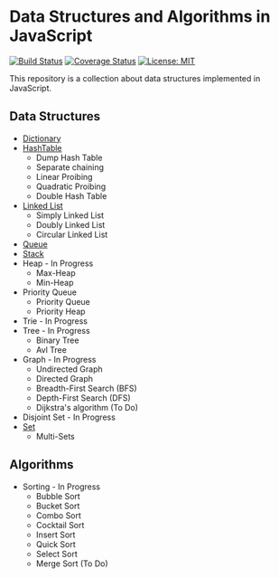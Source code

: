 # Data Structures and Algorithms in JavaScript

[![Build Status](https://travis-ci.org/FernandoBLima/data-structures.svg?branch=dev)](https://travis-ci.org/FernandoBLima/data-structures)
[![Coverage Status](https://coveralls.io/repos/github/FernandoBLima/data-structures/badge.svg?branch=integrate-coveralls)](https://coveralls.io/github/FernandoBLima/data-structures?branch=integrate-coveralls)
[![License: MIT](https://img.shields.io/badge/License-MIT-yellow.svg)](https://opensource.org/licenses/MIT)

This repository is a collection about data structures implemented in JavaScript.


## Data Structures

* [Dictionary](https://github.com/FernandoBLima/data-structures/tree/dev/src/DataStructures/Dictionary)
* [HashTable](https://github.com/FernandoBLima/data-structures/tree/dev/src/DataStructures/HashTable)
	* Dump Hash Table
	* Separate chaining
	* Linear Proibing
	* Quadratic Proibing
    * Double Hash Table
* [Linked List](https://github.com/FernandoBLima/data-structures/tree/dev/src/DataStructures/LinkedList)
	* Simply Linked List
	* Doubly Linked List
	* Circular Linked List
* [Queue](https://github.com/FernandoBLima/data-structures/blob/dev/src/DataStructures/Queue)
* [Stack](https://github.com/FernandoBLima/data-structures/blob/dev/src/DataStructures/Stack)
* Heap  - In Progress
	* Max-Heap
	* Min-Heap
* Priority Queue 
	* Priority Queue
	* Priority Heap
* Trie - In Progress
* Tree  - In Progress
	* Binary Tree
	* Avl Tree
* Graph - In Progress
	* Undirected Graph
	* Directed Graph
	* Breadth-First Search (BFS)
	* Depth-First Search (DFS)
	* Dijkstra's algorithm (To Do)
* Disjoint Set  - In Progress
* [Set](https://github.com/FernandoBLima/data-structures/blob/dev/src/DataStructures/Set)
	* Multi-Sets


## Algorithms

* Sorting - In Progress
	* Bubble Sort
	* Bucket Sort
	* Combo Sort
	* Cocktail Sort
	* Insert Sort
	* Quick Sort
	* Select Sort
	* Merge Sort (To Do)

